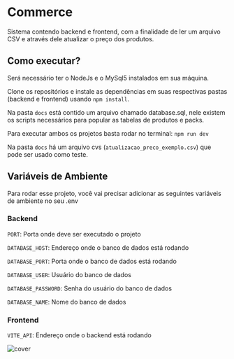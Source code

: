 
# Commerce

Sistema contendo backend e frontend, com a finalidade de ler um arquivo CSV e através dele atualizar o preço dos produtos.

## Como executar?
Será necessário ter o NodeJs e o MySql5 instalados em sua máquina.

Clone os repositórios e instale as dependências em suas respectivas pastas (backend e frontend) usando `npm install`.

Na pasta `docs` está contido um arquivo chamado database.sql, nele existem os scripts necessários para popular as tabelas de produtos e packs.

Para executar ambos os projetos basta rodar no terminal: `npm run dev`

Na pasta `docs` há um arquivo cvs (`atualizacao_preco_exemplo.csv`) que pode ser usado como teste.



## Variáveis de Ambiente

Para rodar esse projeto, você vai precisar adicionar as seguintes variáveis de ambiente no seu .env

### Backend

`PORT`: Porta onde deve ser executado o projeto

`DATABASE_HOST`: Endereço onde o banco de dados está rodando

`DATABASE_PORT`: Porta onde o banco de dados está rodando

`DATABASE_USER`: Usuário do banco de dados

`DATABASE_PASSWORD`:  Senha do usuário do banco de dados

`DATABASE_NAME`: Nome do banco de dados


### Frontend

`VITE_API`: Endereço onde o backend está rodando


![cover]()

